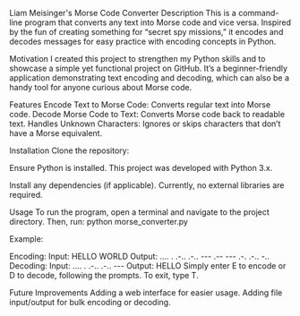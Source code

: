 Liam Meisinger's Morse Code Converter
Description
This is a command-line program that converts any text into Morse code and vice versa. Inspired by the fun of creating 
something for “secret spy missions,” it encodes and decodes messages for easy practice with encoding concepts in Python.

Motivation
I created this project to strengthen my Python skills and to showcase a simple yet functional project on GitHub. 
It’s a beginner-friendly application demonstrating text encoding and decoding, which can also be a handy tool for 
anyone curious about Morse code.

Features
Encode Text to Morse Code: Converts regular text into Morse code.
Decode Morse Code to Text: Converts Morse code back to readable text.
Handles Unknown Characters: Ignores or skips characters that don’t have a Morse equivalent.

Installation
Clone the repository:
    
Ensure Python is installed. This project was developed with Python 3.x.

Install any dependencies (if applicable). Currently, no external libraries are required.

Usage
To run the program, open a terminal and navigate to the project directory. Then, run:
    python morse_converter.py

Example:

Encoding:
Input: HELLO WORLD
Output: .... . .-.. .-.. --- .-- --- .-. .-.. -..
Decoding:
Input: .... . .-.. .-.. ---
Output: HELLO
Simply enter E to encode or D to decode, following the prompts. To exit, type T.

Future Improvements
Adding a web interface for easier usage.
Adding file input/output for bulk encoding or decoding.
